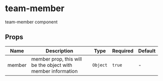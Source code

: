 # team-member

team-member component

## Props

<!-- @vuese:team-member:props:start -->
|Name|Description|Type|Required|Default|
|---|---|---|---|---|
|member|member prop, this will be the object with member information|`Object`|`true`|-|

<!-- @vuese:team-member:props:end -->


